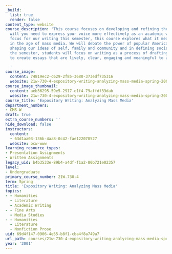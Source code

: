 ```yaml
---
_build:
  list: true
  render: false
content_type: website
course_description: 'This course focuses on developing and refining the skills that
  will you need to express your voice more effectively as an academic writer. As a
  focus for our writing this semester, this course explores what it means to live
  in the age of mass media. We will debate the power of popular American media in
  shaping our ideas of self, family and community and in defining social issues. Throughout
  the semester, students will focus on writing as a process of drafting and revising
  to create essays that are lively, clear, engaging and meaningful to a wider audience.

  '
course_image:
  content: 74819ec2-c629-2f85-3680-373edf735316
  website: 21w-730-4-expository-writing-analyzing-mass-media-spring-2001
course_image_thumbnail:
  content: aeb36295-59e5-2917-e1f4-79affdf33dab
  website: 21w-730-4-expository-writing-analyzing-mass-media-spring-2001
course_title: 'Expository Writing: Analyzing Mass Media'
department_numbers:
- CMS-W
draft: true
extra_course_numbers: ''
hide_download: false
instructors:
  content:
  - 63d1aa03-136b-4aa8-0c42-fae122078527
  website: ocw-www
learning_resource_types:
- Presentation Assignments
- Written Assignments
legacy_uid: b4b3533e-89b4-a4df-f1a2-80b721e02357
level:
- Undergraduate
primary_course_number: 21W.730-4
term: Spring
title: 'Expository Writing: Analyzing Mass Media'
topics:
- - Humanities
  - Literature
  - Academic Writing
- - Fine Arts
  - Media Studies
- - Humanities
  - Literature
  - Nonfiction Prose
uid: 69d4f147-0906-4e55-b8f1-cba4f8a749a7
url_path: courses/21w-730-4-expository-writing-analyzing-mass-media-spring-2001
year: '2001'
---
```

